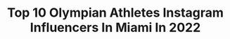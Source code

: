 ---
title: Top 10 Olympian Athletes Instagram Influencers In Miami In 2022
description: >-
  Find top olympian athletes Instagram influencers in Miami in 2022. Most popular hashtags: #athlete #fitness #ifbb #ifbbpro.
platform: Instagram
hits: 9
text_top: Discover the top-rated Instagram accounts on inBeat.
text_bottom: Our platform has 9 Instagram influencers like this in Miami, United States for you to contact.
profiles:
  - username: "dominiquevblake"
    fullname: >-
      Dominique Blake, Oly
    bio: >-
      🇯🇲Olympic Medalist | World Champ FNDR 👉🏽DIAMOND TRAINING @thedvbgroup 🌍Serial Entrepreneur |Radio Host |Model @sculpagency 🤝 Dblake@TheDVBGroup.com
    location: "United States"
    followers: 105928
    engagement: 199
    commentsToLikes: 0.038831
    id: ck135xhsu3qiv0i19qbcu0s6k
    verified: true
    hashtags: "#healthylifestyle, #fitness, #isometric, #recovery"
  - username: "aka_mcfierce"
    fullname: >-
      Paige McPherson
    bio: >-
      | USA TaeKwonDo Athlete | • 3x Olympian Trusting in the Lord! (Prov. 3:5&6) ~ glimpses into my athletic perspective 🎥 ~
    location: "United States"
    followers: 13672
    engagement: 574
    commentsToLikes: 0.038128
    id: ckap6t2mphawx0i78v6ubzbo8
    verified: true
    hashtags: "#tkdtraining, #tokyo2022, #kwon, #workout"
  - username: "maiseu"
    fullname: >-
      Anton Antipov
    bio: >-
      🥇8x IFBB Pro Champion 🏆 5x Olympian 🏃‍♂️ Hybrid-Athlete Code “anton” to save on brands bellow 👕 @youngla 💊 @nutrexresearch 📍Miami, FL
    location: "United States"
    followers: 327435
    engagement: 96
    commentsToLikes: 0.022442
    id: ck5cbzli1gg4q0i1159pam5oy
    verified: true
    hashtags: "#gotbreastmilk, #lovi"
  - username: "alexandriaross_"
    fullname: >-
      Alexandria Ross IFBB Pro
    bio: >-
      IFBB Bikini Pro 2019 Olympian 2018 Nationals Overall Champion Online Director | Online Coach @theprophysiques @thepros_ifbb_npc
    location: "United States"
    followers: 11477
    engagement: 443
    commentsToLikes: 0.086600
    id: ck5zvods94m150i14cwmrhspa
    verified: false
    hashtags: "#riseup, #miamiphotoshoot, #npccompetitor, #gilbert"
  - username: "boobooandrade"
    fullname: >-
      Demetrius "Boo Boo" Andrade
    bio: >-
      WBO 160 lb Champion • 29-0, 17 KOs • 3x Champion (WBO 154 lbs, WBA 154 lbs, WBO 160 lbs) • 2008 U.S. Olympian 🇺🇸 • Cape Verdean 🇨🇻 #ItsMeAgain
    location: "United States"
    followers: 100927
    engagement: 256
    commentsToLikes: 0.059665
    id: ck0uerlb7lzh30i19n521ws7k
    verified: true
    hashtags: "#tallblackandhandsome, #miamifightnight, #howyalikeit, #itsmeagain"
  - username: "serenalegacy"
    fullname: >-
      Serena Williams Fan Page
    bio: >-
      "Serena Legacy" is a page dedicated to @serenawilliams' lifestyle, tennis achievements and fashion
    location: "United States"
    followers: 12912
    engagement: 1148
    commentsToLikes: 0.028576
    id: ckaowvpfdanvv0i7844hfgal4
    verified: false
    hashtags: "#fighter, #selfie, #sweet, #australia"
  - username: "lenapaternoster"
    fullname: >-
      Lena Paternoster IFBB Pro
    bio: >-
      IFBB Figure Pro • 25• NJ ✘ @lenathelashgirl ❥ business owner ✘ @coronatoscleancuisine Athlete ✘ @prodijyapparel ↠ Lena15
    location: "United States"
    followers: 30730
    engagement: 347
    commentsToLikes: 0.037223
    id: ckapcbuy836uv0i78zikjg1ga
    verified: false
    hashtags: "#fitness, #shorelife, #mood, #baecation"
  - username: "khali_fitpro"
    fullname: >-
      IFBB Pro Khalfani (Khali) Q
    bio: >-
      •Mr Train Insane🇬🇭🇸🇿 •Ready To Love Season 3 •⭕️lympian •Trainer/Coach⬇️Entrepreneur📈 •💻www.Khalifit.com •EvogenElite Athlete •MuscleEgg JanTana
    location: "United States"
    followers: 54919
    engagement: 265
    commentsToLikes: 0.067660
    id: ck5px6qqpqdmx0i11rcezgwoj
    verified: false
    hashtags: "#ifbb, #la, #bodybuilding, #shredded"
  - username: "big__ab"
    fullname: >-
      Big Ab™️
    bio: >-
      🔹🌐IFBB Pro Classic Physique 🔹’19 ⭕️lympian 🔹💰Financial￼ Liaison & 🏋🏾‍♂️Celebrity-Trainer 🔹Subscribe to my YouTube Channel 🎥⬇️
    location: "United States"
    followers: 61576
    engagement: 391
    commentsToLikes: 0.014385
    id: ck6tunfhfhb910j71dqk6owiw
    verified: true
    hashtags: "#miami, #la, #handsome, #nutrition"
  - username: "morganmitch"
    fullname: >-
      Morgan Mitchell
    bio: >-
      🌱• olympian @adidas athlete @livesoulara @imgtalent
    location: "United States"
    followers: 98416
    engagement: 609
    commentsToLikes: 0.010065
    id: ck0w0c3u8dfuc0i19qhpnyps2
    verified: true
    hashtags: "#larocheposay, #inandoutofthesun, #day3, #above3protectfromuv"
---